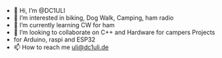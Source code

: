 - 👋 Hi, I’m @DC1ULI
- 👀 I’m interested in biking, Dog Walk, Camping, ham radio
- 🌱 I’m currently learning CW for ham
- 💞️ I’m looking to collaborate on C++ and Hardware for campers Projects
- for Arduino, raspi and ESP32
- 📫 How to reach me uli@dc1uli.de

<!---
DC1ULI/DC1ULI is a ✨ special ✨ repository because its `README.md` (this file) appears on your GitHub profile.
You can click the Preview link to take a look at your changes.
--->
